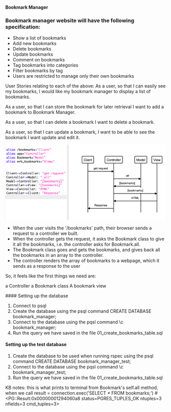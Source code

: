 #### Bookmark Manager

### Bookmark manager website will have the following specification:

- Show a list of bookmarks
- Add new bookmarks
- Delete bookmarks
- Update bookmarks
- Comment on bookmarks
- Tag bookmarks into categories
- Filter bookmarks by tag
- Users are restricted to manage only their own bookmarks

User Stories relating to each of the above: 
As a user, 
so that I can easily see my bookmarks, 
I would like my bookmark manager to display a list of bookmarks.

As a user, 
so that I can store the bookmark for later retrieval 
I want to add a bookmark to Bookmark Manager.

As a user,
so that I can delete a bookmark
I want to delete a bookmark.

As a user,
so that I can update a bookmark,
I want to be able to see the bookmark I want update and edit it.


![bookmark_manager_diagram](/images/Domain_Model_Diagram.png)

- When the user visits the '/bookmarks' path, their browser sends a request to a controller we built.
- When the controller gets the request, it asks the Bookmark class to give it all the bookmarks, i.e. the controller asks for Bookmark.all.
- The Bookmark class goes and gets the bookmarks, and gives back all the bookmarks in an array to the controller.
- The controller renders the array of bookmarks to a webpage, which it sends as a response to the user

So, it feels like the first things we need are:

a Controller
a Bookmark class
A bookmark view

#### Setting up the database

1. Connect to psql
2. Create the database using the psql command CREATE DATABASE bookmark_manager;
3. Connect to the database using the pqsl command \c bookmark_manager;
4. Run the query we have saved in the file 01_create_bookmarks_table.sql

#### Setting up the test database
1. Create the database to be used when running rspec using the psql command CREATE DATABASE bookmark_manager_test;
2. Connect to the database using the pqsl command \c bookmark_manager_test;
3. Run the query we have saved in the file 01_create_bookmarks_table.sql


KB notes: 
this is what prints to terminal from Bookmark's self.all method, when we call result = connection.exec('SELECT * FROM bookmarks;')
#<PG::Result:0x00000001294060a8 status=PGRES_TUPLES_OK ntuples=3 nfields=3 cmd_tuples=3>
